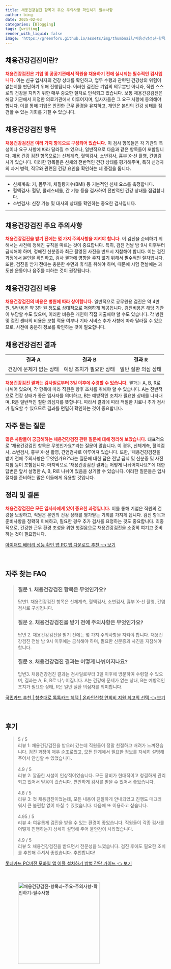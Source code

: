 ```yaml
---
title: 채용건강검진 항목과 주요 주의사항 확인하기 필수사항
author: bing
date: 2025-02-03
categories: [Blogging]
tags: [writing]
render_with_liquid: false
image: 'https://greenforu.github.io/assets/img/thumbnail/채용건강검진-항목과-주요-주의사항-확인하기-필수사항.webp'
---
```



<h2 id='채용건강검진이란'>채용건강검진이란?</h2>

<p><b><span style="color: #ee2323;">채용건강검진은 기업 및 공공기관에서 직원을 채용하기 전에 실시되는 필수적인 검사입니다.</span></b> 이는 신규 입사자의 건강 상태를 확인하고, 업무 수행과 관련된 건강상의 위험이 없는지를 판단하기 위해 진행됩니다. 이러한 검진은 기업의 의무뿐만 아니라, 직원 스스로의 건강을 지키기 위한 매우 중요한 절차로 인식되고 있습니다. 보통 채용건강검진은 해당 기관에서 지정한 의료기관에서 이루어지며, 입사자들은 그 요구 사항에 동의해야 합니다. 이를 통해 기업은 안전한 근무 환경을 유지하고, 개인은 본인의 건강 상태를 점검할 수 있는 기회를 가질 수 있습니다.</p>

<h2 id='채용건강검진 항목'>채용건강검진 항목</h2>

<p><b><span style="color: #ee2323;">채용건강검진은 여러 가지 항목으로 구성되어 있습니다.</span></b> 이 검사 항목들은 각 기관의 특성이나 요구 사항에 따라 달라질 수 있으나, 일반적으로 다음과 같은 항목들이 포함됩니다. 채용 건강 검진 항목으로는 신체계측, 혈액검사, 소변검사, 흉부 X-선 촬영, 간염검사가 있습니다. 이러한 항목들은 신체의 전반적인 건강 상태를 평가해주며, 특히 신청자의 과거 병력, 직무와 관련된 건강 요인을 확인하는 데 중점을 둡니다.</p>

<hr />

<ul>
    <li>신체계측: 키, 몸무게, 체질량지수(BMI) 등 기본적인 신체 요소를 측정합니다.</li>
    <li>혈액검사: 혈당, 콜레스테롤, 간 기능 등을 검사하여 전반적인 건강 상태를 점검합니다.</li>
    <li>소변검사: 신장 기능 및 대사의 상태를 확인하는 중요한 검사입니다.</li>
</ul>

<hr />

<h2 id='채용건강검진 주요 주의사항'>채용건강검진 주요 주의사항</h2>

<p><b><span style="color: #ee2323;">채용건강검진을 받기 전에는 몇 가지 주의사항을 지켜야 합니다.</span></b> 이 검진을 준비하기 위해서는 사전에 정해진 규칙을 따르는 것이 중요합니다. 특히, 검진 전날 밤 9시 이후부터 금식해야 하며, 정해진 신분증과 최근 촬영된 사진을 반드시 지참해야 합니다. 이는 검진 과정에서 본인을 확인하고, 검사 결과에 영향을 주지 않기 위해서 필수적인 절차입니다. 또한, 검진을 받기 전에는 충분한 수면과 휴식을 취해야 하며, 때문에 시험 전날에는 과도한 운동이나 음주를 피하는 것이 권장됩니다.</p>

<h2 id='채용건강검진 비용'>채용건강검진 비용</h2>

<p><b><span style="color: #ee2323;">채용건강검진의 비용은 병원에 따라 상이합니다.</span></b> 일반적으로 공무원용 검진은 약 4만 원, 일반용은 약 3만 원 정도로 상대적으로 저렴하게 제공됩니다. 검진비용은 해당 기관이 부담할 수도 있으며, 이러한 비용은 개인이 직접 지출해야 할 수도 있습니다. 각 병원 및 검진 센터의 비용은 보험 적용 여부나 기타 서비스 추가 사항에 따라 달라질 수 있으므로, 사전에 충분히 정보를 확인하는 것이 필요합니다.</p>

<h2 id='채용건강검진 결과'>채용건강검진 결과</h2>

<table>
    <tr>
        <td style="text-align: center; height: 17px;"><b>결과 A</b></td>
        <td style="text-align: center; height: 17px;"><b>결과 B</b></td>
        <td style="text-align: center; height: 17px;"><b>결과 R</b></td>
    </tr>
    <tr>
        <td style="text-align: center; height: 17px;">건강에 문제가 없는 상태</td>
        <td style="text-align: center; height: 17px;">예방 조치가 필요한 상태</td>
        <td style="text-align: center; height: 17px;">일반 질환 의심 상태</td>
    </tr>
</table>

<p><b><span style="color: #ee2323;">채용건강검진 결과는 검사일로부터 3일 이후에 수령할 수 있습니다.</span></b> 결과는 A, B, R로 나뉘어 있으며, 각 항목에 따라 직원은 향후 조치를 취해야 할 수 있습니다. A는 전반적으로 건강 상태가 좋은 입사자를 의미하고, B는 예방적인 조치가 필요한 상태를 나타내며, R은 일반적인 질환 의심자를 뜻합니다. 따라서 결과에 따라 적절한 치료나 추가 검사가 필요할 수 있으므로 결과를 면밀히 확인하는 것이 중요합니다.</p>

<h2 id='자주 묻는 질문'>자주 묻는 질문</h2>

<p><b><span style="color: #ee2323;">많은 사람들이 궁금해하는 채용건강검진 관련 질문에 대해 정리해 보았습니다.</span></b> 대표적으로 '채용건강검진 항목은 무엇인가요?'라는 질문이 많습니다. 이 경우, 신체계측, 혈액검사, 소변검사, 흉부 X-선 촬영, 간염검사로 이루어져 있습니다. 또한, '채용건강검진을 받기 전에 주의사항은 무엇인가요?'라는 질문에 대한 답은 전날 금식 및 신분증 및 사진 지참 등이 포함됩니다. 마지막으로 '채용건강검진 결과는 어떻게 나뉘어지나요?'에 대한 답변은 앞서 설명한 A, B, R로 나뉘어 있음을 상기할 수 있습니다. 이러한 질문들은 입사 절차를 준비하는 많은 이들에게 유용할 것입니다.</p>

<h2 id='정리 및 결론'>정리 및 결론</h2>

<p><b><span style="color: #ee2323;">채용건강검진은 모든 입사자에게 있어 중요한 과정입니다.</span></b> 이를 통해 기업은 직원의 건강을 보장하고, 직원은 본인의 건강 상태를 평가받는 기회를 가지게 됩니다. 검진 항목과 준비사항을 정확히 이해하고, 필요한 경우 추가 검사를 요청하는 것도 중요합니다. 최종적으로, 건강한 근무 환경 조성을 위한 첫걸음으로 채용건강검진을 소중히 여기고 준비하는 것이 필요합니다.</p>


<p><a class="click-button" title="아이패드 배터리 성능 확인 앱 PC 앱 다운로드 추천" href="https://greenforu.github.io/posts/%EC%95%84%EC%9D%B4%ED%8C%A8%EB%93%9C-%EB%B0%B0%ED%84%B0%EB%A6%AC-%EC%84%B1%EB%8A%A5-%ED%99%95%EC%9D%B8-%EC%95%B1-PC-%EC%95%B1-%EB%8B%A4%EC%9A%B4%EB%A1%9C%EB%93%9C-%EC%B6%94%EC%B2%9C/" rel="dofollow">아이패드 배터리 성능 확인 앱 PC 앱 다운로드 추천 👈 보기</a></p><br>
<h2 id='자주_찾는_FAQ'>자주 찾는 FAQ</h2>
<div itemscope="" itemtype="https://schema.org/FAQPage"> 
<blockquote> 
<div itemscope="" itemprop="mainEntity" itemtype="https://schema.org/Question"> 
<h3 itemprop="name">질문 1. 채용건강검진 항목은 무엇인가요?</h3> 
<div itemscope="" itemprop="acceptedAnswer" itemtype="https://schema.org/Answer"> 
<span itemprop="text"> 
<p>답변1. 채용건강검진 항목은 신체계측, 혈액검사, 소변검사, 흉부 X-선 촬영, 간염검사로 구성됩니다.</p> 
</span> 
</div> 
</div> 
<div itemscope="" itemprop="mainEntity" itemtype="https://schema.org/Question"> 
<h3 itemprop="name">질문 2. 채용건강검진을 받기 전에 주의사항은 무엇인가요?</h3> 
<div itemscope="" itemprop="acceptedAnswer" itemtype="https://schema.org/Answer"> 
<span itemprop="text"> 
<p>답변 2. 채용건강검진을 받기 전에는 몇 가지 주의사항을 지켜야 합니다. 채용건강검진 전날 밤 9시 이후에는 금식해야 하며, 필요한 신분증과 사진을 지참해야 합니다.</p> 
</span> 
</div> 
</div> 
<div itemscope="" itemprop="mainEntity" itemtype="https://schema.org/Question"> 
<h3 itemprop="name">질문 3. 채용건강검진 결과는 어떻게 나뉘어지나요?</h3> 
<div itemscope="" itemprop="acceptedAnswer" itemtype="https://schema.org/Answer"> 
<span itemprop="text"> 
<p>답변3. 채용건강검진 결과는 검사일로부터 3일 이후에 방문하여 수령할 수 있으며, 결과는 A, B, R로 나누어집니다. A는 건강에 문제가 없는 상태, B는 예방적인 조치가 필요한 상태, R은 일반 질환 의심자를 의미합니다.</p> 
</span> 
</div> 
</div> 
</blockquote> 
</div>
<p><a class="click-button" title="국민카드 추천 | 청춘대로 톡톡카드 혜택 | 온라인신청 연회비 지원 최고의 선택" href="https://greenforu.github.io/posts/%EA%B5%AD%EB%AF%BC%EC%B9%B4%EB%93%9C-%EC%B6%94%EC%B2%9C-%EC%B2%AD%EC%B6%98%EB%8C%80%EB%A1%9C-%ED%86%A1%ED%86%A1%EC%B9%B4%EB%93%9C-%ED%98%9C%ED%83%9D-%EC%98%A8%EB%9D%BC%EC%9D%B8%EC%8B%A0%EC%B2%AD-%EC%97%B0%ED%9A%8C%EB%B9%84-%EC%A7%80%EC%9B%90-%EC%B5%9C%EA%B3%A0%EC%9D%98-%EC%84%A0%ED%83%9D/" rel="dofollow">국민카드 추천 | 청춘대로 톡톡카드 혜택 | 온라인신청 연회비 지원 최고의 선택 👈 보기</a></p><br>
<h2 id='후기'>후기</h2>
<div itemscope itemtype="https://schema.org/Product">
  <blockquote>
  <div itemprop="review" itemscope itemtype="https://schema.org/Review">
      <div itemprop="reviewRating" itemscope itemtype="https://schema.org/Rating"> <span itemprop="ratingValue">5</span> / <span itemprop="bestRating">5</span> </div>
      <span itemprop="reviewBody">리뷰 1: 채용건강검진을 받으러 갔는데 직원들이 정말 친절하고 배려가 느껴졌습니다. 검진 과정이 매우 순조로웠고, 모든 단계에서 필요한 정보를 자세히 설명해 주어서 안심할 수 있었습니다.</span>
  </div>
  <br>
  <div itemprop="review" itemscope itemtype="https://schema.org/Review">
      <div itemprop="reviewRating" itemscope itemtype="https://schema.org/Rating"> <span itemprop="ratingValue">4.9</span> / <span itemprop="bestRating">5</span> </div>
      <span itemprop="reviewBody">리뷰 2: 깔끔한 시설이 인상적이었습니다. 모든 장비가 현대적이고 청결하게 관리되고 있어서 믿음이 갔습니다. 편안하게 검사를 받을 수 있어서 좋았습니다.</span>
  </div>
  <br>
  <div itemprop="review" itemscope itemtype="https://schema.org/Review">
      <div itemprop="reviewRating" itemscope itemtype="https://schema.org/Rating"> <span itemprop="ratingValue">4.8</span> / <span itemprop="bestRating">5</span> </div>
      <span itemprop="reviewBody">리뷰 3: 첫 채용검진이었는데, 모든 내용이 친절하게 안내되었고 진행도 매끄러워서 큰 불편함 없이 마칠 수 있었습니다. 다음에 또 이용하고 싶습니다.</span>
  </div>
  <br>
  <div itemprop="review" itemscope itemtype="https://schema.org/Review">
      <div itemprop="reviewRating" itemscope itemtype="https://schema.org/Rating"> <span itemprop="ratingValue">4.95</span> / <span itemprop="bestRating">5</span> </div>
      <span itemprop="reviewBody">리뷰 4: 여유롭게 검진을 받을 수 있는 환경이 좋았습니다. 직원들이 각종 검사를 어떻게 진행하는지 상세히 설명해 주어 불안감이 사라졌습니다.</span>
  </div>
  <br>
  <div itemprop="review" itemscope itemtype="https://schema.org/Review">
      <div itemprop="reviewRating" itemscope itemtype="https://schema.org/Rating"> <span itemprop="ratingValue">4.9</span> / <span itemprop="bestRating">5</span> </div>
      <span itemprop="reviewBody">리뷰 5: 채용건강검진을 받으면서 전문성을 느꼈습니다. 검진 후에도 필요한 조치를 추천해 주셔서 좋았습니다. 추천합니다!</span>
  </div>
  </blockquote>
</div>
<p><a class="click-button" title="롯데카드 PC버전 모바일 앱 어플 설치하기 방법 간단 가이드" href="https://greenforu.github.io/posts/%EB%A1%AF%EB%8D%B0%EC%B9%B4%EB%93%9C-PC%EB%B2%84%EC%A0%84-%EB%AA%A8%EB%B0%94%EC%9D%BC-%EC%95%B1-%EC%96%B4%ED%94%8C-%EC%84%A4%EC%B9%98%ED%95%98%EA%B8%B0-%EB%B0%A9%EB%B2%95-%EA%B0%84%EB%8B%A8-%EA%B0%80%EC%9D%B4%EB%93%9C/" rel="dofollow">롯데카드 PC버전 모바일 앱 어플 설치하기 방법 간단 가이드 👈 보기</a></p><br>
<figure class="image"><img src="https://greenforu.github.io/assets/img/thumbnail/채용건강검진-항목과-주요-주의사항-확인하기-필수사항.webp" alt="채용건강검진-항목과-주요-주의사항-확인하기-필수사항" width="256" height="256"></figure>